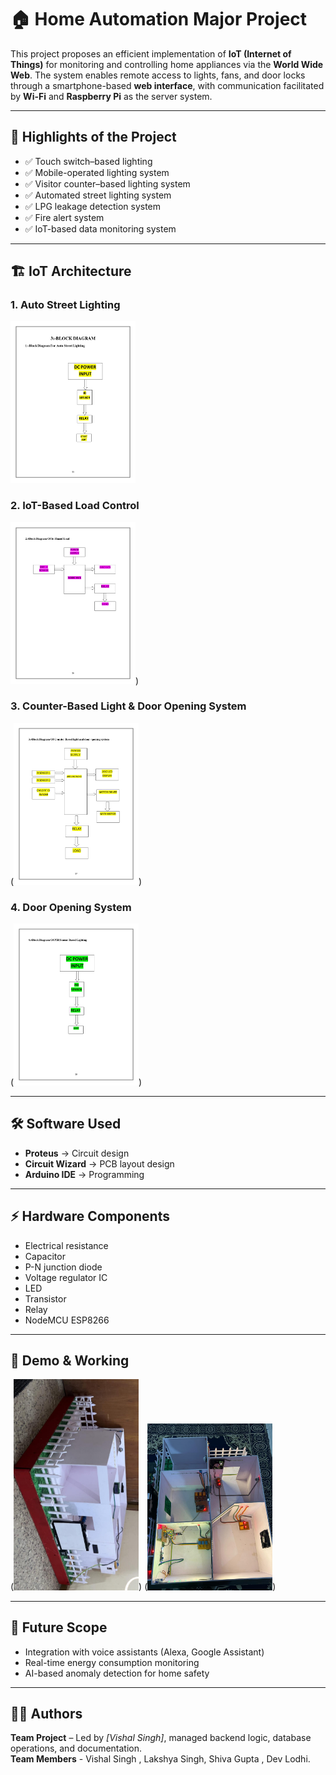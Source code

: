 # 🏠 Home Automation Major Project  

This project proposes an efficient implementation of **IoT (Internet of Things)** for monitoring and controlling home appliances via the **World Wide Web**. The system enables remote access to lights, fans, and door locks through a smartphone-based **web interface**, with communication facilitated by **Wi-Fi** and **Raspberry Pi** as the server system.  

---

## 🔑 Highlights of the Project  
- ✅ Touch switch–based lighting  
- ✅ Mobile-operated lighting system  
- ✅ Visitor counter–based lighting system  
- ✅ Automated street lighting system  
- ✅ LPG leakage detection system  
- ✅ Fire alert system  
- ✅ IoT-based data monitoring system  

---

## 🏗 IoT Architecture  

### 1. Auto Street Lighting  
<img src="1.jpg" alt="Circuit Diagram" width="200">

### 2. IoT-Based Load Control  
<img src="2.jpg" alt="Circuit Diagram" width="200">)  

### 3. Counter-Based Light & Door Opening System 
(<img src="3.jpg" alt="Circuit Diagram" width="200">)

### 4. Door Opening System
(<img src="4.jpg" alt="Circuit Diagram" width="200">)

---

## 🛠 Software Used  
- **Proteus** → Circuit design  
- **Circuit Wizard** → PCB layout design  
- **Arduino IDE** → Programming  

---

## ⚡ Hardware Components  
- Electrical resistance  
- Capacitor  
- P-N junction diode  
- Voltage regulator IC  
- LED  
- Transistor  
- Relay  
- NodeMCU ESP8266  

---

## 📸 Demo & Working  
(<img src="Home%20Automation%20Prototype_1.jpg" alt="Circuit Diagram" width="200">)
(<img src="Home%20Auomation%20Prototype_2.jpg" alt="Circuit Diagram" width="200">)

---

## 🚀 Future Scope  
- Integration with voice assistants (Alexa, Google Assistant)  
- Real-time energy consumption monitoring  
- AI-based anomaly detection for home safety  

---

## 👨‍💻 Authors  
**Team Project** – Led by *[Vishal Singh]*, managed backend logic, database operations, and documentation.  
**Team Members** - Vishal Singh , Lakshya Singh, Shiva Gupta , Dev Lodhi.
